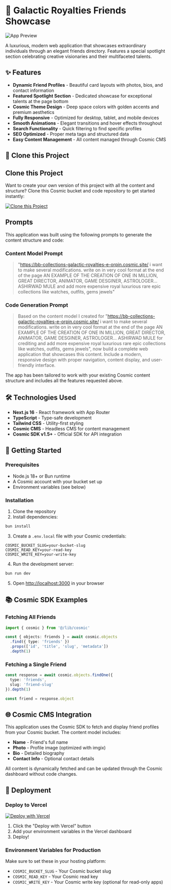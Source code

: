 # 🌟 Galactic Royalties Friends Showcase

![App Preview](https://images.unsplash.com/photo-1451187580459-43490279c0fa?w=1200&h=300&fit=crop&auto=format)

A luxurious, modern web application that showcases extraordinary individuals through an elegant friends directory. Features a special spotlight section celebrating creative visionaries and their multifaceted talents.

## ✨ Features

- **Dynamic Friend Profiles** - Beautiful card layouts with photos, bios, and contact information
- **Featured Spotlight Section** - Dedicated showcase for exceptional talents at the page bottom
- **Cosmic Theme Design** - Deep space colors with golden accents and premium aesthetics
- **Fully Responsive** - Optimized for desktop, tablet, and mobile devices
- **Smooth Animations** - Elegant transitions and hover effects throughout
- **Search Functionality** - Quick filtering to find specific profiles
- **SEO Optimized** - Proper meta tags and structured data
- **Easy Content Management** - All content managed through Cosmic CMS

## 🚀 Clone this Project

## Clone this Project

Want to create your own version of this project with all the content and structure? Clone this Cosmic bucket and code repository to get started instantly:

[![Clone this Project](https://img.shields.io/badge/Clone%20this%20Project-29abe2?style=for-the-badge&logo=cosmic&logoColor=white)](https://app.cosmicjs.com/projects/new?clone_bucket=68e5384e260d9dd939d1c4b9&clone_repository=6900bef7271316ad9f4b6f82)

## Prompts

This application was built using the following prompts to generate the content structure and code:

### Content Model Prompt

> "https://bb-collections-galactic-royalties-e-orpin.cosmic.site/
i want to make several modifications. write on in very cool format 
at the end of the page AN EXAMPLE OF THE CREATION OF ONE IN MILLION, GREAT DIRECTOR, ANIMATOR, GAME DESGINER, ASTROLOGER... ASHIRWAD MULE
and add more expensive royal luxurious rare epic collections like watches, outfits, gems jewels"

### Code Generation Prompt

> Based on the content model I created for "https://bb-collections-galactic-royalties-e-orpin.cosmic.site/
i want to make several modifications. write on in very cool format 
at the end of the page AN EXAMPLE OF THE CREATION OF ONE IN MILLION, GREAT DIRECTOR, ANIMATOR, GAME DESGINER, ASTROLOGER... ASHIRWAD MULE for crediting
and add more expensive royal luxurious rare epic collections like watches, outfits, gems jewels", now build a complete web application that showcases this content. Include a modern, responsive design with proper navigation, content display, and user-friendly interface.

The app has been tailored to work with your existing Cosmic content structure and includes all the features requested above.

## 🛠 Technologies Used

- **Next.js 16** - React framework with App Router
- **TypeScript** - Type-safe development
- **Tailwind CSS** - Utility-first styling
- **Cosmic CMS** - Headless CMS for content management
- **Cosmic SDK v1.5+** - Official SDK for API integration

## 🚀 Getting Started

### Prerequisites

- Node.js 18+ or Bun runtime
- A Cosmic account with your bucket set up
- Environment variables (see below)

### Installation

1. Clone the repository
2. Install dependencies:

```bash
bun install
```

3. Create a `.env.local` file with your Cosmic credentials:

```env
COSMIC_BUCKET_SLUG=your-bucket-slug
COSMIC_READ_KEY=your-read-key
COSMIC_WRITE_KEY=your-write-key
```

4. Run the development server:

```bash
bun run dev
```

5. Open [http://localhost:3000](http://localhost:3000) in your browser

## 📚 Cosmic SDK Examples

### Fetching All Friends

```typescript
import { cosmic } from '@/lib/cosmic'

const { objects: friends } = await cosmic.objects
  .find({ type: 'friends' })
  .props(['id', 'title', 'slug', 'metadata'])
  .depth(1)
```

### Fetching a Single Friend

```typescript
const response = await cosmic.objects.findOne({
  type: 'friends',
  slug: 'friend-slug'
}).depth(1)

const friend = response.object
```

## 🌐 Cosmic CMS Integration

This application uses the Cosmic SDK to fetch and display friend profiles from your Cosmic bucket. The content model includes:

- **Name** - Friend's full name
- **Photo** - Profile image (optimized with imgix)
- **Bio** - Detailed biography
- **Contact Info** - Optional contact details

All content is dynamically fetched and can be updated through the Cosmic dashboard without code changes.

## 🚀 Deployment

### Deploy to Vercel

[![Deploy with Vercel](https://vercel.com/button)](https://vercel.com/new/clone)

1. Click the "Deploy with Vercel" button
2. Add your environment variables in the Vercel dashboard
3. Deploy!

### Environment Variables for Production

Make sure to set these in your hosting platform:

- `COSMIC_BUCKET_SLUG` - Your Cosmic bucket slug
- `COSMIC_READ_KEY` - Your Cosmic read key
- `COSMIC_WRITE_KEY` - Your Cosmic write key (optional for read-only apps)

<!-- README_END -->